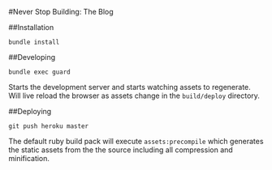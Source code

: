 #Never Stop Building: The Blog

##Installation

`bundle install`

##Developing

`bundle exec guard`

Starts the development server and starts watching assets to regenerate. Will live reload the browser as assets change in the `build/deploy` directory.

##Deploying

`git push heroku master`

The default ruby build pack will execute `assets:precompile` which generates the static assets from the the source including all compression and minification.
